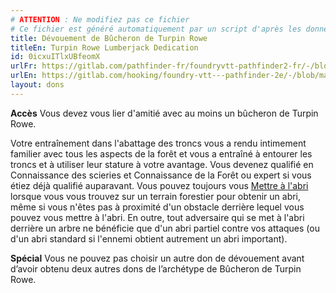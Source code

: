 ```yaml
---
# ATTENTION : Ne modifiez pas ce fichier
# Ce fichier est généré automatiquement par un script d'après les données du module Foundry VTT officiel et de sa traduction
title: Dévouement de Bûcheron de Turpin Rowe
titleEn: Turpin Rowe Lumberjack Dedication
id: 0icxuITlxUBfeomX
urlFr: https://gitlab.com/pathfinder-fr/foundryvtt-pathfinder2-fr/-/blob/master/data/feats/0icxuITlxUBfeomX.htm
urlEn: https://gitlab.com/hooking/foundry-vtt---pathfinder-2e/-/blob/master/packs/data/feats.db/turpin-rowe-lumberjack-dedication.json
layout: dons
---
```

**Accès** Vous devez vous lier d'amitié avec au moins un bûcheron de Turpin Rowe.

Votre entraînement dans l'abattage des troncs vous a rendu intimement familier avec tous les aspects de la forêt et vous a entraîné à entourer les troncs et à utiliser leur stature à votre avantage. Vous devenez qualifié en Connaissance des scieries et Connaissance de la Forêt ou expert si vous étiez déjà qualifié  auparavant. Vous pouvez toujours vous [Mettre à l'abri](../actions/mise-à-l-abri.md) lorsque vous vous trouvez sur un terrain forestier pour obtenir un abri, même si vous n'êtes pas à proximité d'un obstacle derrière lequel vous pouvez vous mettre à l'abri. En outre, tout adversaire qui se met à l'abri derrière un arbre ne bénéficie que d'un abri partiel contre vos attaques (ou d'un abri standard si l'ennemi obtient autrement un abri important).

**Spécial** Vous ne pouvez pas choisir un autre don de dévouement avant d’avoir obtenu deux autres dons de l’archétype de Bûcheron de Turpin Rowe.
